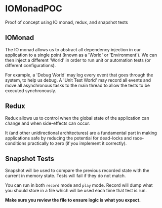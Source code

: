 # IOMonadPOC
Proof of concept using IO monad, redux, and snapshot tests

## IOMonad
The IO monad allows us to abstract all dependency injection in our application to a single point (known as a 'World' or 'Environment'). We can then inject a different 'World' in order to run unit or automation tests (or different configurations).

For example, a 'Debug World' may log every event that goes through the system, to help us debug. A 'Unit Test World' may record all events and move all asynchronous tasks to the main thread to allow the tests to be executed synchronously.

## Redux
Redux allows us to control when the global state of the application can change and when side-effects can occur. 

It (and other unidirectional architectures) are a fundamental part in making applications safe by reducing the potential for dead-locks and race-conditions practically to zero (if you implement it correctly).

## Snapshot Tests
Snapshot will be used to compare the previous recorded state with the current in memory state. Tests will fail if they do not match.

You can run in both `record` mode and `play` mode. Record will dump what you should store in a file which will be used each time that test is run. 

**Make sure you review the file to ensure logic is what you expect.**
